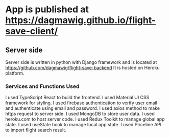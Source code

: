 # App is published at https://dagmawig.github.io/flight-save-client/

## Server side 
Server side is written in python with Django framework and is located at https://github.com/dagmawig/flight-save-backend
It is hosted on Heroku platform.

### Services and Functions Used
I used TypeScript React to build the frontend.
I used Material UI CSS framework for styling.
I used firebase authentication to verify user email and authenticate using email and password. 
I used axios method to make https request to server side. 
I used MongoDB to store user data. 
I used heroku.com to host server code. 
I used Redux Toolkit to manage global app state. 
I used useState hook to manage local app state. 
I used Priceline API to import flight search result.